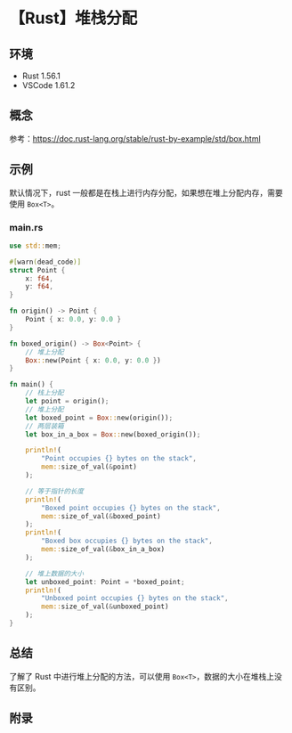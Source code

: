 # 【Rust】堆栈分配

## 环境

- Rust 1.56.1
- VSCode 1.61.2

## 概念

参考：<https://doc.rust-lang.org/stable/rust-by-example/std/box.html>  

## 示例

默认情况下，rust 一般都是在栈上进行内存分配，如果想在堆上分配内存，需要使用 `Box<T>`。

### main.rs

```rust
use std::mem;

#[warn(dead_code)]
struct Point {
    x: f64,
    y: f64,
}

fn origin() -> Point {
    Point { x: 0.0, y: 0.0 }
}

fn boxed_origin() -> Box<Point> {
    // 堆上分配
    Box::new(Point { x: 0.0, y: 0.0 })
}

fn main() {
    // 栈上分配
    let point = origin();
    // 堆上分配
    let boxed_point = Box::new(origin());
    // 两层装箱
    let box_in_a_box = Box::new(boxed_origin());

    println!(
        "Point occupies {} bytes on the stack",
        mem::size_of_val(&point)
    );

    // 等于指针的长度
    println!(
        "Boxed point occupies {} bytes on the stack",
        mem::size_of_val(&boxed_point)
    );
    println!(
        "Boxed box occupies {} bytes on the stack",
        mem::size_of_val(&box_in_a_box)
    );

    // 堆上数据的大小
    let unboxed_point: Point = *boxed_point;
    println!(
        "Unboxed point occupies {} bytes on the stack",
        mem::size_of_val(&unboxed_point)
    );
}
```

## 总结

了解了 Rust 中进行堆上分配的方法，可以使用 `Box<T>`，数据的大小在堆栈上没有区别。

## 附录
